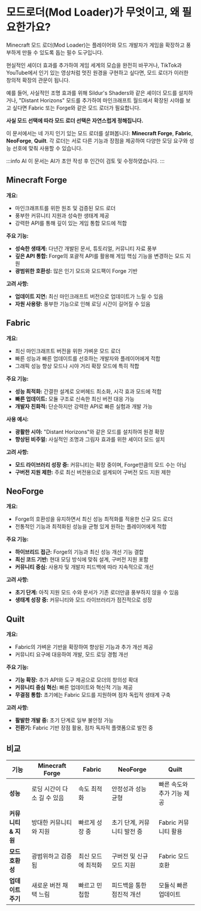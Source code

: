 # 모드로더(Mod Loader)가 무엇이고, 왜 필요한가요?

Minecraft 모드 로더(Mod Loader)는 플레이어와 모드 개발자가 게임을 확장하고 풍부하게 만들 수 있도록 돕는 필수 도구입니다.

현실적인 셰이더 효과를 추가하여 게임 세계의 모습을 완전히 바꾸거나, TikTok과 YouTube에서 인기 있는 영상처럼 멋진 원경을 구현하고 싶다면, 모드 로더가 이러한 창의적 확장의 관문이 됩니다.

예를 들어, 사실적인 조명 효과를 위해 Sildur's Shaders와 같은 셰이더 모드를 설치하거나, "Distant Horizons" 모드를 추가하여 마인크래프트 월드에서 확장된 시야를 보고 싶다면 Fabric 또는 Forge와 같은 모드 로더가 필요합니다.

**사실 모드 선택에 따라 모드 로더 선택은 자연스럽게 정해집니다.**

이 문서에서는 네 가지 인기 있는 모드 로더를 살펴봅니다: **Minecraft Forge**, **Fabric**, **NeoForge**, **Quilt**. 각 로더는 서로 다른 기능과 장점을 제공하여 다양한 모딩 요구와 성능 선호에 맞춰 사용할 수 있습니다.

:::info AI
이 문서는 AI가 초안 작성 후 인간이 검토 및 수정하였습니다.
:::

## Minecraft Forge

<AppForgePicture />

**개요:**

- 마인크래프트를 위한 원조 및 검증된 모드 로더
- 풍부한 커뮤니티 지원과 성숙한 생태계 제공
- 강력한 API를 통해 깊이 있는 게임 통합 모드에 적합

**주요 기능:**

- **성숙한 생태계:** 다년간 개발된 문서, 튜토리얼, 커뮤니티 자료 풍부
- **깊은 API 통합:** Forge의 포괄적 API를 활용해 게임 핵심 기능을 변경하는 모드 지원
- **광범위한 호환성:** 많은 인기 모드와 모드팩이 Forge 기반

**고려 사항:**

- **업데이트 지연:** 최신 마인크래프트 버전으로 업데이트가 느릴 수 있음
- **자원 사용량:** 풍부한 기능으로 인해 로딩 시간이 길어질 수 있음

## Fabric

<AppFabricPicture />

**개요:**

- 최신 마인크래프트 버전을 위한 가벼운 모드 로더
- 빠른 성능과 빠른 업데이트를 선호하는 개발자와 플레이어에게 적합
- 그래픽 성능 향상 모드나 시야 거리 확장 모드에 특히 적합

**주요 기능:**

- **성능 최적화:** 간결한 설계로 오버헤드 최소화, 시각 효과 모드에 적합
- **빠른 업데이트:** 모듈 구조로 신속한 최신 버전 대응 가능
- **개발자 친화적:** 단순하지만 강력한 API로 빠른 실험과 개발 가능

**사용 예시:**

- **광활한 시야:** "Distant Horizons"와 같은 모드를 설치하여 원경 확장
- **향상된 비주얼:** 사실적인 조명과 그림자 효과를 위한 셰이더 모드 설치

**고려 사항:**

- **모드 라이브러리 성장 중:** 커뮤니티는 확장 중이며, Forge만큼의 모드 수는 아님
- **구버전 지원 제한:** 주로 최신 버전용으로 설계되어 구버전 모드 지원 제한

## NeoForge

<AppNeoForgePicture />

**개요:**

- Forge의 호환성을 유지하면서 최신 성능 최적화를 적용한 신규 모드 로더
- 전통적인 기능과 최적화된 성능을 균형 있게 원하는 플레이어에게 적합

**주요 기능:**

- **하이브리드 접근:** Forge의 기능과 최신 성능 개선 기능 결합
- **최신 코드 기반:** 현대 모딩 방식에 맞춰 설계, 구버전 지원 포함
- **커뮤니티 중심:** 사용자 및 개발자 피드백에 따라 지속적으로 개선

**고려 사항:**

- **초기 단계:** 아직 지원 모드 수와 문서가 기존 로더만큼 풍부하지 않을 수 있음
- **생태계 성장 중:** 커뮤니티와 모드 라이브러리가 점진적으로 성장

## Quilt

**개요:**

- Fabric의 가벼운 기반을 확장하여 향상된 기능과 추가 개선 제공
- 커뮤니티 요구에 대응하여 개발, 모드 로딩 경험 개선

**주요 기능:**

- **기능 확장:** 추가 API와 도구 제공으로 모더의 창의성 확대
- **커뮤니티 중심 혁신:** 빠른 업데이트와 혁신적 기능 제공
- **무결점 통합:** 초기에는 Fabric 모드를 지원하며 점차 독립적 생태계 구축

**고려 사항:**

- **활발한 개발 중:** 초기 단계로 일부 불안정 가능
- **전환기:** Fabric 기반 장점 활용, 점차 독자적 플랫폼으로 발전 중

## 비교

| 기능                     | Minecraft Forge                 | Fabric               | NeoForge                            | Quilt                              |
| ------------------------ | ------------------------------- | -------------------- | ----------------------------------- | ---------------------------------- |
| **성능**                 | 로딩 시간이 다소 길 수 있음     | 속도 최적화          | 안정성과 성능 균형                  | 빠른 속도와 추가 기능 제공         |
| **커뮤니티 & 지원**       | 방대한 커뮤니티와 지원          | 빠르게 성장 중        | 초기 단계, 커뮤니티 발전 중          | Fabric 커뮤니티 활용               |
| **모드 호환성**           | 광범위하고 검증됨               | 최신 모드에 최적화    | 구버전 및 신규 모드 지원              | Fabric 모드 호환                   |
| **업데이트 주기**         | 새로운 버전 채택 느림           | 빠르고 민첩함        | 피드백을 통한 점진적 개선             | 모듈식 빠른 업데이트                |

